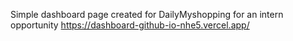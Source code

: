 Simple dashboard page created for DailyMyshopping for an intern opportunity
https://dashboard-github-io-nhe5.vercel.app/
